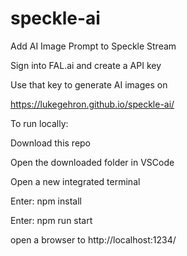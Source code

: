 # speckle-ai

Add AI Image Prompt to Speckle Stream

Sign into FAL.ai and create a API key

Use that key to generate AI images on

https://lukegehron.github.io/speckle-ai/

To run locally:

Download this repo

Open the downloaded folder in VSCode

Open a new integrated terminal

Enter: npm install

Enter: npm run start

open a browser to http://localhost:1234/
